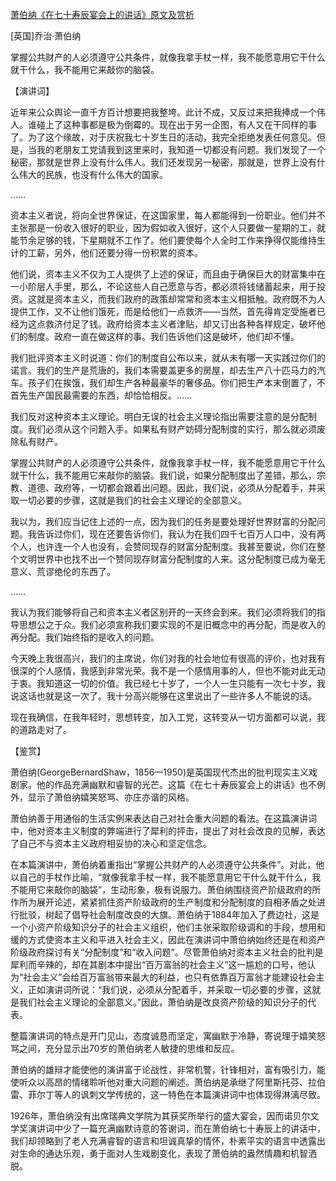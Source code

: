[萧伯纳《在七十寿辰宴会上的讲话》原文及赏析](https://www.vrrw.net/wx/14530.html)

[英国]乔治·萧伯纳

掌握公共财产的人必须遵守公共条件，就像我拿手杖一样，我不能愿意用它干什么就干什么，我不能用它来敲你的脑袋。

【演讲词】

近年来公众舆论一直千方百计想要把我整垮。此计不成，又反过来把我捧成一个伟人。谁碰上了这种事都是极为倒霉的。现在出于另一企图，有人又在干同样的事了。为了这个缘故，对于庆祝我七十岁生日的活动，我完全拒绝发表任何意见。但是，当我的老朋友工党请我到这里来时，我知道一切都没有问题。我们发现了一个秘密，那就是世界上没有什么伟人。我们还发现另一秘密，那就是，世界上没有什么伟大的民族，也没有什么伟大的国家。

……

资本主义者说，将向全世界保证，在这国家里，每人都能得到一份职业。他们并不主张那是一份收入很好的职业，因为假如收入很好，这个人只要做一星期的工，就能节余足够的钱，下星期就不工作了。他们要使每个人全时工作来挣得仅能维持生计的工薪，另外，他们还要分得一份积累的资本。

他们说，资本主义不仅为工人提供了上述的保证，而且由于确保巨大的财富集中在一小阶层人手里，那么，不论这些人自己愿意与否，都必须将钱储蓄起来，用于投资。这就是资本主义，而我们政府的政策却常常和资本主义相抵触。政府既不为人提供工作，又不让他们饿死，而是给他们一点救济——当然，首先得肯定受施者已经为这点救济付足了钱。政府给资本主义者津贴，却又订出各种各样规定，破坏他们的制度。政府一直在做这样的事。我们告诉他们这是破坏，他们却不懂。

我们批评资本主义时说道：你们的制度自公布以来，就从未有哪一天实践过你们的诺言。我们的生产是荒唐的，我们本需要盖更多的房屋，却去生产八十匹马力的汽车。孩子们在挨饿，我们却生产各种最豪华的奢侈品。你们把生产本末倒置了，不首先生产国民最需要的东西，却恰恰相反。……

我们反对这种资本主义理论。明白无误的社会主义理论指出需要注意的是分配制度。我们必须从这个问题入手。如果私有财产妨碍分配制度的实行，那么就必须废除私有财产。

掌握公共财产的人必须遵守公共条件，就像我拿手杖一样，我不能愿意用它干什么就干什么，我不能用它来敲你的脑袋。我们说，如果分配制度出了差错，那么，宗教、道德、政府等，一切都会跟着出问题。因此，我们说，必须从分配着手，并采取一切必要的步骤，这就是我们的社会主义理论的全部意义。

我以为，我们应当记住上述的一点，因为我们的任务是要处理好世界财富的分配问题。我告诉过你们，现在还要告诉你们，我认为在我们四千七百万人口中，没有两个人，也许连一个人也没有，会赞同现存的财富分配制度。我甚至要说，你们在整个文明世界中也找不出一个赞同现存财富分配制度的人来。这分配制度已成为毫无意义、荒谬绝伦的东西了。

……

我认为我们能够将自己和资本主义者区别开的一天终会到来。我们必须将我们的指导思想公之于众。我们必须宣称我们要实现的不是旧概念中的再分配，而是收入的再分配。我们始终指的是收入的问题。

今天晚上我很高兴，我们的主席说，你们对我的社会地位有很高的评价，也对我有很深的个人感情，我感到非常光荣。我不是一个感情用事的人，但也不能对此无动于衷。我知道这一切的价值。我已经七十岁了，一个人一生只能有一次七十岁，我说这话也就是这一次了。我十分高兴能够在这里说出了一些许多人不能说的话。

现在我确信，在我年轻时，思想转变，加入工党，这转变从一切方面都可以说，我的道路走对了。



【鉴赏】

萧伯纳(GeorgeBernardShaw，1856—1950)是英国现代杰出的批判现实主义戏剧家。他的作品充满幽默和睿智的光芒。这篇《在七十寿辰宴会上的讲话》也不例外，显示了萧伯纳嬉笑怒骂、亦庄亦谐的风格。

萧伯纳善于用通俗的生活实例来表达自己对社会重大问题的看法。在这篇演讲词中，他对资本主义制度的弊端进行了犀利的抨击，提出了对社会改良的见解，表达了自己不与资本主义政府相妥协的决心和坚定信念。

在本篇演讲中，萧伯纳着重指出“掌握公共财产的人必须遵守公共条件”。对此，他以自己的手杖作比喻，“就像我拿手杖一样，我不能愿意用它干什么就干什么，我不能用它来敲你的脑袋”，生动形象，极有说服力。萧伯纳围绕资产阶级政府的所作所为展开论述，紧紧抓住资产阶级政府的生产制度和分配制度的自相矛盾之处进行批驳，树起了倡导社会制度改良的大旗。萧伯纳于1884年加入了费边社，这是一个小资产阶级知识分子的社会主义组织，他们主张采取阶级调和的手段，想用和缓的方式使资本主义和平进入社会主义，因此在演讲词中萧伯纳始终还是在和资产阶级政府探讨有关“分配制度”和“收入问题”。尽管萧伯纳对资本主义社会的批判是犀利而辛辣的，却在其剧本中提出“百万富翁的社会主义”这一尴尬的口号，他认为“社会主义”会给百万富翁带来最大的利益，也只有依靠百万富翁才能建设社会主义，正如演讲词所说：“我们说，必须从分配着手，并采取一切必要的步骤，这就是我们社会主义理论的全部意义。”因此，萧伯纳是改良资产阶级的知识分子的代表。

整篇演讲词的特点是开门见山，态度诚恳而坚定，寓幽默于冷静，寄说理于嬉笑怒骂之间，充分显示出70岁的萧伯纳老人敏捷的思维和反应。

萧伯纳的雄辩才能使他的演讲富于论战性，非常机警，针锋相对，富有吸引力，能使听众以高昂的情绪聆听他对重大问题的阐述。萧伯纳是承继了阿里斯托芬、拉伯雷、菲尔丁等人的讽刺文学传统的，这一特色在本篇演讲词中也体现得淋漓尽致。

1926年，萧伯纳没有出席瑞典文学院为其获奖所举行的盛大宴会，因而诺贝尔文学奖演讲词中少了一篇充满幽默诗意的答谢词，而在萧伯纳七十寿辰上的讲话中，我们却领略到了老人充满睿智的语言和坦诚真挚的情怀，朴素平实的语言中透露出对生命的通达乐观，勇于面对人生戏剧变化，表现了萧伯纳的盎然情趣和机智洒脱。

